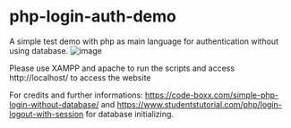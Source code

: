 # php-login-auth-demo

A simple test demo with php as main language for authentication without using database.
![image](https://github.com/BoatyJra/php-login-auth-demo/assets/67623884/59fbc2dd-39d8-49dd-80d1-8f466f95ff11)

Please use XAMPP and apache to run the scripts and access http://localhost/<your-folder-name> to access the website

For credits and further informations:
https://code-boxx.com/simple-php-login-without-database/ 
and https://www.studentstutorial.com/php/login-logout-with-session for database initializing.

